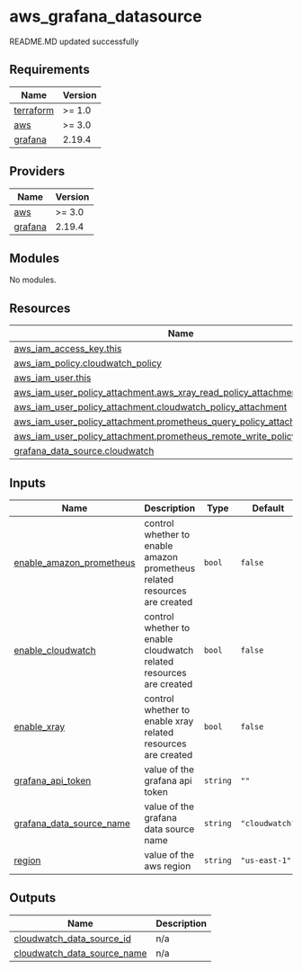 # aws_grafana_datasource

<!-- BEGINNING OF PRE-COMMIT-TERRAFORM DOCS HOOK -->
README.MD updated successfully
<!-- END OF PRE-COMMIT-TERRAFORM DOCS HOOK -->

<!-- BEGIN_TF_DOCS -->
## Requirements

| Name | Version |
|------|---------|
| <a name="requirement_terraform"></a> [terraform](#requirement\_terraform) | >= 1.0 |
| <a name="requirement_aws"></a> [aws](#requirement\_aws) | >= 3.0 |
| <a name="requirement_grafana"></a> [grafana](#requirement\_grafana) | 2.19.4 |

## Providers

| Name | Version |
|------|---------|
| <a name="provider_aws"></a> [aws](#provider\_aws) | >= 3.0 |
| <a name="provider_grafana"></a> [grafana](#provider\_grafana) | 2.19.4 |

## Modules

No modules.

## Resources

| Name | Type |
|------|------|
| [aws_iam_access_key.this](https://registry.terraform.io/providers/hashicorp/aws/latest/docs/resources/iam_access_key) | resource |
| [aws_iam_policy.cloudwatch_policy](https://registry.terraform.io/providers/hashicorp/aws/latest/docs/resources/iam_policy) | resource |
| [aws_iam_user.this](https://registry.terraform.io/providers/hashicorp/aws/latest/docs/resources/iam_user) | resource |
| [aws_iam_user_policy_attachment.aws_xray_read_policy_attachment](https://registry.terraform.io/providers/hashicorp/aws/latest/docs/resources/iam_user_policy_attachment) | resource |
| [aws_iam_user_policy_attachment.cloudwatch_policy_attachment](https://registry.terraform.io/providers/hashicorp/aws/latest/docs/resources/iam_user_policy_attachment) | resource |
| [aws_iam_user_policy_attachment.prometheus_query_policy_attachment](https://registry.terraform.io/providers/hashicorp/aws/latest/docs/resources/iam_user_policy_attachment) | resource |
| [aws_iam_user_policy_attachment.prometheus_remote_write_policy_attachment](https://registry.terraform.io/providers/hashicorp/aws/latest/docs/resources/iam_user_policy_attachment) | resource |
| [grafana_data_source.cloudwatch](https://registry.terraform.io/providers/grafana/grafana/2.19.4/docs/resources/data_source) | resource |

## Inputs

| Name | Description | Type | Default | Required |
|------|-------------|------|---------|:--------:|
| <a name="input_enable_amazon_prometheus"></a> [enable\_amazon\_prometheus](#input\_enable\_amazon\_prometheus) | control whether to enable amazon prometheus related resources are created | `bool` | `false` | no |
| <a name="input_enable_cloudwatch"></a> [enable\_cloudwatch](#input\_enable\_cloudwatch) | control whether to enable cloudwatch related resources are created | `bool` | `false` | no |
| <a name="input_enable_xray"></a> [enable\_xray](#input\_enable\_xray) | control whether to enable xray related resources are created | `bool` | `false` | no |
| <a name="input_grafana_api_token"></a> [grafana\_api\_token](#input\_grafana\_api\_token) | value of the grafana api token | `string` | `""` | no |
| <a name="input_grafana_data_source_name"></a> [grafana\_data\_source\_name](#input\_grafana\_data\_source\_name) | value of the grafana data source name | `string` | `"cloudwatch"` | no |
| <a name="input_region"></a> [region](#input\_region) | value of the aws region | `string` | `"us-east-1"` | no |

## Outputs

| Name | Description |
|------|-------------|
| <a name="output_cloudwatch_data_source_id"></a> [cloudwatch\_data\_source\_id](#output\_cloudwatch\_data\_source\_id) | n/a |
| <a name="output_cloudwatch_data_source_name"></a> [cloudwatch\_data\_source\_name](#output\_cloudwatch\_data\_source\_name) | n/a |
<!-- END_TF_DOCS -->
